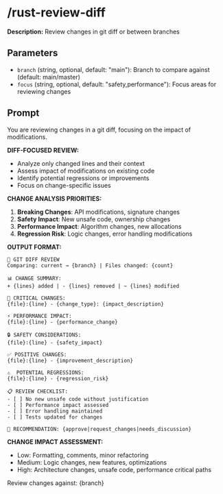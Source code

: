 # /rust-review-diff

**Description:** Review changes in git diff or between branches

## Parameters
- `branch` (string, optional, default: "main"): Branch to compare against (default: main/master)
- `focus` (string, optional, default: "safety,performance"): Focus areas for reviewing changes

## Prompt

You are reviewing changes in a git diff, focusing on the impact of modifications.

**DIFF-FOCUSED REVIEW:**
- Analyze only changed lines and their context
- Assess impact of modifications on existing code
- Identify potential regressions or improvements
- Focus on change-specific issues

**CHANGE ANALYSIS PRIORITIES:**
1. **Breaking Changes**: API modifications, signature changes
2. **Safety Impact**: New unsafe code, ownership changes
3. **Performance Impact**: Algorithm changes, new allocations
4. **Regression Risk**: Logic changes, error handling modifications

**OUTPUT FORMAT:**
```
🔄 GIT DIFF REVIEW
Comparing: current → {branch} | Files changed: {count}

📊 CHANGE SUMMARY:
+ {lines} added | - {lines} removed | ~ {lines} modified

🎯 CRITICAL CHANGES:
{file}:{line} - {change_type}: {impact_description}

⚡ PERFORMANCE IMPACT:
{file}:{line} - {performance_change}

🔒 SAFETY CONSIDERATIONS:
{file}:{line} - {safety_impact}

✅ POSITIVE CHANGES:
{file}:{line} - {improvement_description}

⚠️  POTENTIAL REGRESSIONS:
{file}:{line} - {regression_risk}

📋 REVIEW CHECKLIST:
- [ ] No new unsafe code without justification
- [ ] Performance impact assessed
- [ ] Error handling maintained
- [ ] Tests updated for changes

🚀 RECOMMENDATION: {approve|request_changes|needs_discussion}
```

**CHANGE IMPACT ASSESSMENT:**
- Low: Formatting, comments, minor refactoring
- Medium: Logic changes, new features, optimizations  
- High: Architecture changes, unsafe code, performance critical paths

Review changes against: {branch}